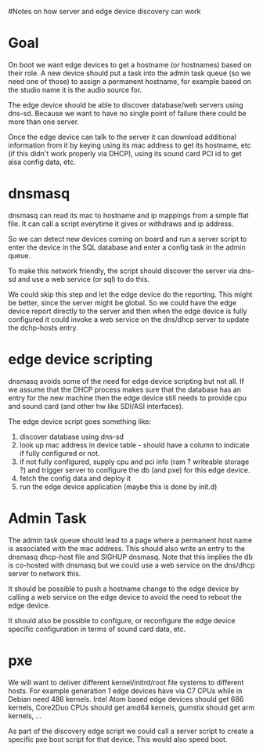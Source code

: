 #Notes on how server and edge device discovery can work

# Goal #

On boot we want edge devices to get a hostname (or hostnames) based on their role. A new device should put a task into the admin task queue (so we need one of those) to assign a permanent hostname, for example based on the studio name it is the audio source for.

The edge device should be able to discover database/web servers using dns-sd. Because we want to have no single point of failure there could be more than one server.

Once the edge device can talk to the server it can download additional information from it by keying using its mac address to get its hostname, etc (if this didn't work properly via DHCP), using its sound card PCI id to get alsa config data, etc.

# dnsmasq #

dnsmasq can read its mac to hostname and ip mappings from a simple flat file. It can call a script everytime it gives or withdraws and ip address.

So we can detect new devices coming on board and run a server script to enter the device in the SQL database and enter a config task in the admin queue.

To make this network friendly, the script should discover the server via dns-sd and use a web service (or sql) to do this.

We could skip this step and let the edge device do the reporting. This might be better, since the server might be global. So we could have the edge device report directly to the server and then when the edge device is fully configured it could invoke a web service on the dns/dhcp server to update the dchp-hosts entry.

# edge device scripting #

dnsmasq avoids some of the need for edge device scripting but not all. If we assume that the DHCP process makes sure that the database has an entry for the new machine then the edge device still needs to provide cpu and sound card (and other hw like SDI/ASI interfaces).

The edge device script goes something like:

  1. discover database using dns-sd
  1. look up mac address in device table - should have a column to indicate if fully configured or not.
  1. if not fully configured, supply cpu and pci info (ram ? writeable storage ?) and trigger server to configure the db (and pxe) for this edge device.
  1. fetch the config data and deploy it
  1. run the edge device application (maybe this is done by init.d)

# Admin Task #

The admin task queue should lead to a page where a permanent host name is associated with the mac address. This should also write an entry to the dnsmasq dhcp-host file and SIGHUP dnsmasq. Note that this implies the db is co-hosted with dnsmasq but we could use a web service on the dns/dhcp server to network this.

It should be possible to push a hostname change to the edge device by calling a web service on the edge device to avoid the need to reboot the edge device.

It should also be possible to configure, or reconfigure the edge device specific configuration in terms of sound card data, etc.

# pxe #

We will want to deliver different kernel/initrd/root file systems to different hosts. For example generation 1 edge devices have via C7 CPUs while in Debian need 486 kernels. Intel Atom based edge devices should get 686 kernels, Core2Duo CPUs should get amd64 kernels, gumstix should get arm kernels, ...

As part of the discovery edge script we could call a server script to create a specific pxe boot script for that device. This would also speed boot.